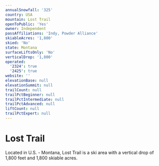 ```yaml
---
annualSnowfall: '325'
country: USA
mountain: Lost Trail
openToPublic: 'Yes'
owner: Independent
passAffiliations: 'Indy, Powder Alliance'
skiableAcres: '1,800'
skied: 'No'
state: Montana
surfaceLiftsOnly: 'No'
verticalDrop: '1,800'
operated:
  '2324': true
  '2425': true
website: ''
elevationBase: null
elevationSummit: null
trailCount: null
trailPctBeginner: null
trailPctIntermediate: null
trailPctAdvanced: null
liftCount: null
trailPctExpert: null
---
```



# Lost Trail

Located in U.S. - Montana, Lost Trail is a ski area with a vertical drop of 1,800 feet and 1,800 skiable acres.
